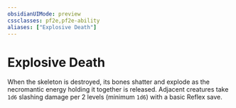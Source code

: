 ```yaml
---
obsidianUIMode: preview
cssclasses: pf2e,pf2e-ability
aliases: ["Explosive Death"]
---
```

# Explosive Death

When the skeleton is destroyed, its bones shatter and explode as the necromantic energy holding it together is released. Adjacent creatures take `1d6` slashing damage per 2 levels (minimum `1d6`) with a basic Reflex save.